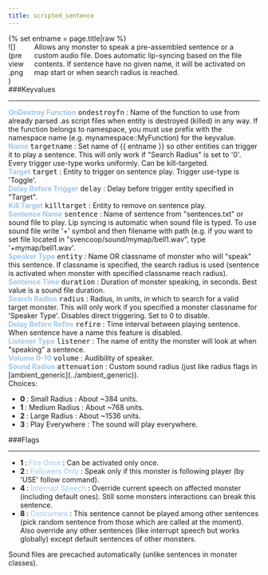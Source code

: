```yaml
---
title: scripted_sentence
---
```

<div>{% set entname = page.title|raw %}</div>
<div class="container previewimg">
<div class="columns">
<div class="imagepadding column col-auto" markdown="1">![](preview.png)</div>
<div class="column entityentry" markdown="1">Allows any monster to speak a pre-assembled sentence or a custom audio file. Does automatic lip-syncing based on the file contents. If sentence have no given name, it will be activated on map start or when search radius is reached.</div>
</div>
</div>
###Keyvalues
<hr>
<div class="entityentry" markdown="1">
<span style="color:#9fc5e8;"><b>OnDestroy Function</b></span> <kbd  class="tooltip" data-tooltip="string">ondestroyfn</kbd> :
Name of the function to use from already parsed .as script files when entity is destroyed (killed) in any way. If the function belongs to namespace, you must use prefix with the namespace name (e.g. mynamespace::MyFunction) for the keyvalue.
</div>
<div class="entityentry" markdown="1">
<span style="color:#9fc5e8;"><b>Name</b></span> <kbd  class="tooltip" data-tooltip="target_source">targetname</kbd> :
Set name of {{ entname }} so other entities can trigger it to play a sentence. This will only work if "Search Radius" is set to '0'. Every trigger use-type works uniformly. Can be kill-targeted.
</div>
<div class="entityentry" markdown="1">
<span style="color:#9fc5e8;"><b>Target</b></span> <kbd  class="tooltip" data-tooltip="target_destination">target</kbd> :
Entity to trigger on sentence play. Trigger use-type is 'Toggle'.
</div>
<div class="entityentry" markdown="1">
<span style="color:#9fc5e8;"><b>Delay Before Trigger</b></span> <kbd  class="tooltip" data-tooltip="string">delay</kbd> :
Delay before trigger entity specified in "Target".
</div>
<div class="entityentry" markdown="1">
<span style="color:#9fc5e8;"><b>Kill Target</b></span> <kbd  class="tooltip" data-tooltip="target_destination">killtarget</kbd> :
Entity to remove on sentence play.
</div>
<div class="entityentry" markdown="1">
<span style="color:#9fc5e8;"><b>Sentence Name</b></span> <kbd  class="tooltip" data-tooltip="string">sentence</kbd> :
Name of sentence from "sentences.txt" or sound file to play. Lip syncing is automatic when sound file is typed. To use sound file write '+' symbol and then filename with path (e.g. if you want to set file located in "svencoop/sound/mymap/bell1.wav", type '+mymap/bell1.wav'.
</div>
<div class="entityentry" markdown="1">
<span style="color:#9fc5e8;"><b>Speaker Type</b></span> <kbd  class="tooltip" data-tooltip="string">entity</kbd> :
Name OR classname of monster who will "speak" this sentence. If classname is specified, the search radius is used (sentence is activated when monster with specified classname reach radius).
</div>
<div class="entityentry" markdown="1">
<span style="color:#9fc5e8;"><b>Sentence Time</b></span> <kbd  class="tooltip" data-tooltip="string">duration</kbd> :
Duration of monster speaking, in seconds. Best value is a sound file duration.
</div>
<div class="entityentry" markdown="1">
<span style="color:#9fc5e8;"><b>Search Radius</b></span> <kbd  class="tooltip" data-tooltip="integer">radius</kbd> :
Radius, in units, in which to search for a valid target monster. This will only work if you specified a monster classname for 'Speaker Type'. Disables direct triggering. Set to 0 to disable.
</div>
<div class="entityentry" markdown="1">
<span style="color:#9fc5e8;"><b>Delay Before Refire</b></span> <kbd  class="tooltip" data-tooltip="string">refire</kbd> :
Time interval between playing sentence. When sentence have a name this feature is disabled.
</div>
<div class="entityentry" markdown="1">
<span style="color:#9fc5e8;"><b>Listener Type</b></span> <kbd  class="tooltip" data-tooltip="string">listener</kbd> :
The name of entity the monster will look at when "speaking" a sentence.
</div>
<div class="entityentry" markdown="1">
<span style="color:#9fc5e8;"><b>Volume 0-10</b></span> <kbd  class="tooltip" data-tooltip="string">volume</kbd> :
Audibility of speaker.
</div>
<div class="entityentry" markdown="1">
<span style="color:#9fc5e8;"><b>Sound Radius</b></span> <kbd  class="tooltip" data-tooltip="Choices">attenuation</kbd> :
Custom sound radius (just like radius flags in [ambient_generic](../ambient_generic)).
<div class="accordion">
<input type="checkbox" id="accordion-1" name="accordion-checkbox" hidden>
<label class="accordion-header" for="accordion-1">
<i class="icon icon-arrow-right mr-1"></i>
Choices:
</label>
<div class="accordion-body">
<ul>
<li><b>0 </b> : Small Radius : About ~384 units.</li>
<li><b>1 </b> : Medium Radius : About ~768 units.</li>
<li><b>2 </b> : Large  Radius : About ~1536 units.</li>
<li><b>3 </b> : Play Everywhere : The sound will play everywhere.</li>
</ul>
</div>
</div>
</div>
###Flags
<hr>
<div class="entityflags">
<ul>
<li class="imagepadding" markdown="1"><b>1 </b> : <span style="color:#9fc5e8;">Fire Once</span> : Can be activated only once.</li>
<li class="imagepadding" markdown="1"><b>2 </b> : <span style="color:#9fc5e8;">Followers Only</span> : Speak only if this monster is following player (by 'USE' follow command).</li>
<li class="imagepadding" markdown="1"><b>4 </b> : <span style="color:#9fc5e8;">Interrupt Speech</span> : Override current speech on affected monster (including default ones). Still some monsters interactions can break this sentence.</li>
<li class="imagepadding" markdown="1"><b>8 </b> : <span style="color:#9fc5e8;">Concurrent</span> : This sentence cannot be played among other sentences (pick random sentence from those which are called at the moment). Also override any other sentences (like interrupt speech but works globally) except default sentences of other monsters.</li>
</ul>
</div>
<div class="notices blue">Sound files are precached automatically (unlike sentences in monster classes).</div>
